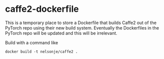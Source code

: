 # caffe2-dockerfile

This is a temporary place to store a Dockerfile that builds Caffe2 out
of the PyTorch repo using their new build system. Eventually the
Dockerfiles in the PyTorch repo will be updated and this will be
irrelevant.

Build with a command like
```
docker build -t nelsonje/caffe2 .
```


